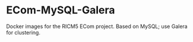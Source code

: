 # ECom-MySQL-Galera
Docker images for the RICM5 ECom project. Based on MySQL; use Galera for clustering.
